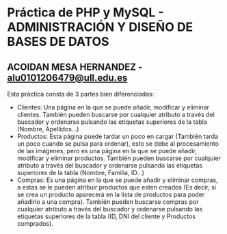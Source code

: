 # Práctica de PHP y MySQL - ADMINISTRACIÓN Y DISEÑO DE BASES DE DATOS

## ACOIDAN MESA HERNANDEZ - alu0101206479@ull.edu.es

Esta práctica consta de 3 partes bien diferenciadas:

* Clientes: Una página en la que se puede añadir, modificar y eliminar clientes. También pueden buscarse por cualquier atributo a través del buscador y ordenarse pulsando las etiquetas superiores de la tabla (Nombre, Apellidos...)  
* Productos: Esta página puede tardar un poco en cargar (También tarda un poco cuando se pulsa para ordenar), esto se debe al procesamiento de las imágenes, pero es una página en la que se puede añadir, modificar y eliminar productos. También pueden buscarse por cualquier atributo a través del buscador y ordenarse pulsando las etiquetas superiores de la tabla (Nombre, Familia, ID...)
* Compras: Es una página en la que se puede añadir y eliminar compras, a estas se le pueden atribuir productos que esten creados (Es decir, si se crea un producto aparecerá en la lista de productos para poder añadirlo a una compra). También pueden buscarse compras por cualquier atributo a través del buscador y ordenarse pulsando las etiquetas superiores de la tabla (ID, DNI del cliente y Productos comprados).
